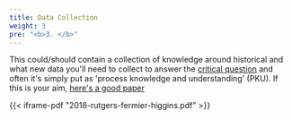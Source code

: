 ```yaml
---
title: Data Collection
weight: 3
pre: "<b>3. </b>"
---
```


This could/should contain a collection of knowledge around historical and what new data you'll need to collect to answer the [critical question](../1-critical-question/) and often it's simply put as 'process knowledge and understanding' (PKU).  If this is your aim, 
[here's a good paper](2018-rutgers-fermier-higgins.pdf)

{{< iframe-pdf "2018-rutgers-fermier-higgins.pdf" >}}